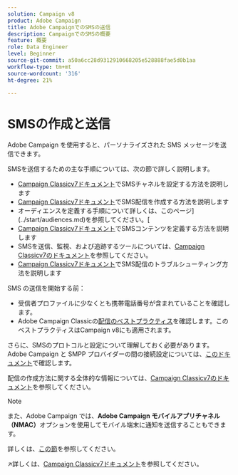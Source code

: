 ```yaml
---
solution: Campaign v8
product: Adobe Campaign
title: Adobe CampaignでのSMSの送信
description: CampaignでのSMSの概要
feature: 概要
role: Data Engineer
level: Beginner
source-git-commit: a50a6cc28d9312910668205e528888fae5d0b1aa
workflow-type: tm+mt
source-wordcount: '316'
ht-degree: 21%

---
```


# SMSの作成と送信

Adobe Campaign を使用すると、パーソナライズされた SMS メッセージを送信できます。

SMSを送信するための主な手順については、次の節で詳しく説明します。

* [Campaign Classicv7ドキュメント](https://experienceleague.adobe.com/docs/campaign-classic/using/sending-messages/sending-messages-on-mobiles/sms-set-up.html?lang=en#sending-messages)でSMSチャネルを設定する方法を説明します
* [Campaign Classicv7ドキュメント](https://experienceleague.adobe.com/docs/campaign-classic/using/sending-messages/sending-messages-on-mobiles/sms-create.html?lang=en#sending-messages)でSMS配信を作成する方法を説明します
* オーディエンスを定義する手順について詳しくは、このページ](../start/audiences.md)を参照してください。[
* [Campaign Classicv7ドキュメント](https://experienceleague.adobe.com/docs/campaign-classic/using/sending-messages/sending-messages-on-mobiles/sms-create.html?lang=en#defining-the-sms-content)でSMSコンテンツを定義する方法を説明します
* SMSを送信、監視、および追跡するツールについては、[Campaign Classicv7のドキュメント](https://experienceleague.adobe.com/docs/campaign-classic/using/sending-messages/sending-messages-on-mobiles/sms-send.html?lang=en#sending-messages)を参照してください。
* [Campaign Classicv7ドキュメント](https://experienceleague.adobe.com/docs/campaign-classic/using/sending-messages/sending-messages-on-mobiles/troubleshooting-sms.html?lang=en#sending-messages)でSMS配信のトラブルシューティング方法を説明します

SMS の送信を開始する前：

* 受信者プロファイルに少なくとも携帯電話番号が含まれていることを確認します。
* Adobe Campaign Classicの[配信のベストプラクティス](https://experienceleague.adobe.com/docs/campaign-classic/using/sending-messages/key-steps-when-creating-a-delivery/delivery-bestpractices/delivery-best-practices.html?lang=en#sending-messages)を確認します。このベストプラクティスはCampaign v8にも適用されます。

さらに、SMSのプロトコルと設定について理解しておく必要があります。 Adobe Campaign と SMPP プロバイダーの間の接続設定については、[このドキュメント](https://experienceleague.adobe.com/docs/campaign-classic/using/sending-messages/sending-messages-on-mobiles/sms-protocol.html?lang=en#sending-messages)で確認します。

配信の作成方法に関する全体的な情報については、[Campaign Classicv7のドキュメント](https://experienceleague.adobe.com/docs/campaign-classic/using/sending-messages/key-steps-when-creating-a-delivery/steps-about-delivery-creation-steps.html?lang=en#sending-messages)を参照してください。

>[!NOTE]
>
>また、Adobe Campaign では、**Adobe Campaign モバイルアプリチャネル（NMAC）**&#x200B;オプションを使用してモバイル端末に通知を送信することもできます。
> 
>詳しくは、[この節](push.md)を参照してください。

:arrow_upper_right:詳しくは、[Campaign Classicv7ドキュメント](https://experienceleague.adobe.com/docs/campaign-classic/using/sending-messages/sending-messages-on-mobiles/sms-channel.html)を参照してください。
